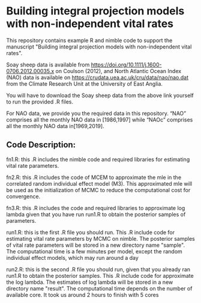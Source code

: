 # Building integral projection models with non-independent vital rates

This repository contains example R and nimble code to support the manuscript "Building integral projection models with non-independent vital rates". 

Soay sheep data is available from https://doi.org/10.1111/j.1600-0706.2012.00035.x on Coulson (2012), and North Atlantic Ocean Index (NAO) data is available on https://crudata.uea.ac.uk/cru/data/nao/nao.dat from the Climate Research Unit at the University of East Anglia.

You will have to download the Soay sheep data from the above link yourself to run the provided .R files. 

For NAO data, we provide you the required data in this repository. “NAO” comprises all the monthly NAO data in [1986,1997] while “NAOc” comprises all the monthly NAO data in[1969,2019].



## Code Description:

fn1.R: this .R includes the nimble code and required libraries for estimating vital rate parameters.

fn2.R: this .R includes the code of MCEM to approximate the mle in the correlated random individual effect model (M3). This approximated mle will be used as the initialization of MCMC to reduce the computational cost for convergence.

fn3.R: this .R includes the code and required libraries to approximate log lambda given that you have run run1.R to obtain the posterior samples of parameters.

run1.R: this is the first .R file you should run. This .R include code for estimating vital rate parameters by MCMC on nimble. The posterior samples of vital rate parameters will be stored in a new directory name "sample". The computational time is a few minutes per model, except the random individual effect models, which may run around a day

run2.R: this is the second .R file you should run, given that you already ran run1.R to obtain the posterior samples. This .R include code for approximate the log lambda. The estimates of log lambda will be stored in a new directory name "result". The computational time depends on the number of available core. It took us around 2 hours to finish with 5 cores
